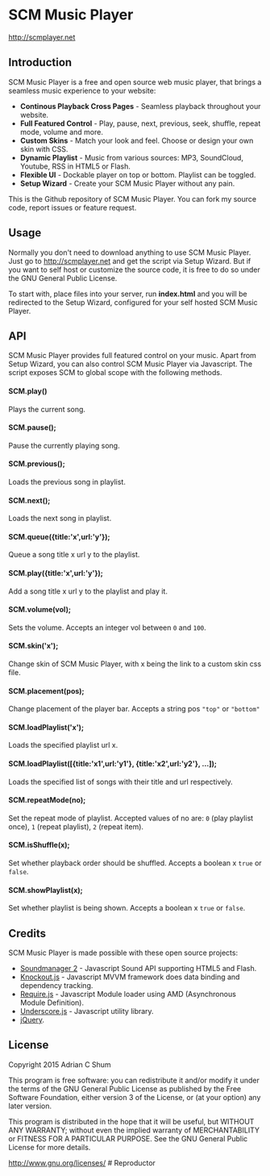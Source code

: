 # SCM Music Player

<http://scmplayer.net>

## Introduction

SCM Music Player is a free and open source web music player, that brings a seamless music experience to your website:

* __Continous Playback Cross Pages__ - Seamless playback throughout your website.
* __Full Featured Control__ - Play, pause, next, previous, seek, shuffle, repeat mode, volume and more.
* __Custom Skins__ - Match your look and feel. Choose or design your own skin with CSS.
* __Dynamic Playlist__ - Music from various sources: MP3, SoundCloud, Youtube, RSS in HTML5 or Flash.
* __Flexible UI__ - Dockable player on top or bottom. Playlist can be toggled.
* __Setup Wizard__ - Create your SCM Music Player without any pain.

This is the Github repository of SCM Music Player. You can fork my source code, report issues or feature request. 

## Usage

Normally you don't need to download anything to use SCM Music Player. Just go to http://scmplayer.net and get the script via Setup Wizard. But if you want to self host or customize the source code, it is free to do so under the GNU General Public License.

To start with, place files into your server, run __index.html__ and you will be redirected to the Setup Wizard, configured for your self hosted SCM Music Player.

## API
SCM Music Player provides full featured control on your music. Apart from Setup Wizard, you can also control SCM Music Player via Javascript. The script exposes SCM to global scope with the following methods.

#### SCM.play() 
Plays the current song.
#### SCM.pause();
Pause the currently playing song.
#### SCM.previous();
Loads the previous song in playlist.
#### SCM.next();
Loads the next song in playlist.
#### SCM.queue({title:'x',url:'y'});
Queue a song title x url y to the playlist.
#### SCM.play({title:'x',url:'y'});
Add a song title x url y to the playlist and play it.
#### SCM.volume(vol);
Sets the volume. Accepts an integer vol between `0` and `100`.
#### SCM.skin('x');
Change skin of SCM Music Player, with x being the link to a custom skin css file.
#### SCM.placement(pos);
Change placement of the player bar. Accepts a string pos `"top"` or `"bottom"`
#### SCM.loadPlaylist('x');
Loads the specified playlist url x.
#### SCM.loadPlaylist([{title:'x1',url:'y1'}, {title:'x2',url:'y2'}, ...]);
Loads the specified list of songs with their title and url respectively.
#### SCM.repeatMode(no);
Set the repeat mode of playlist. Accepted values of no are:
`0` (play playlist once), `1` (repeat playlist), `2` (repeat item).
#### SCM.isShuffle(x);
Set whether playback order should be shuffled. Accepts a boolean x `true` or `false`.
#### SCM.showPlaylist(x);
Set whether playlist is being shown. Accepts a boolean x 	`true` or `false`.

## Credits
SCM Music Player is made possible with these open source projects:

* [Soundmanager 2](http://www.schillmania.com/projects/soundmanager2/) - Javascript Sound API supporting HTML5 and Flash.
* [Knockout.js](http://knockoutjs.com/) - Javascript MVVM framework does data binding and dependency tracking.
* [Require.js](http://requirejs.org/) - Javascript Module loader using AMD (Asynchronous Module Definition).
* [Underscore.js](http://underscorejs.org/) - Javascript utility library.
* [jQuery](http://jquery.com/).

## License

Copyright 2015 Adrian C Shum

This program is free software: you can redistribute it and/or modify it under the terms of the GNU General Public License as published by the Free Software Foundation, either version 3 of the License, or (at your option) any later version.

This program is distributed in the hope that it will be useful, but WITHOUT ANY WARRANTY; without even the implied warranty of MERCHANTABILITY or FITNESS FOR A PARTICULAR PURPOSE. See the GNU General Public License for more details.

<http://www.gnu.org/licenses/>
#   R e p r o d u c t o r  
 